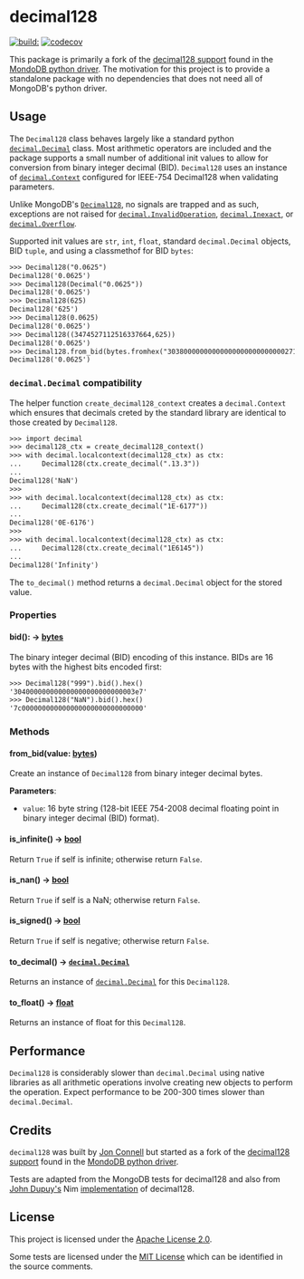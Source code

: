 # decimal128

[![build:](https://github.com/masaccio/decimal128/actions/workflows/run-all-tests.yml/badge.svg)](https://github.com/masaccio/decimal128/actions/workflows/run-all-tests.yml)
[![codecov](https://codecov.io/gh/masaccio/decimal128/branch/main/graph/badge.svg?token=EKIUFGT05E)](https://codecov.io/gh/masaccio/decimal128)

This package is primarily a fork of the [decimal128 support](https://github.com/mongodb/mongo-python-driver/blob/master/bson/decimal128.py) found in the [MondoDB python driver](https://github.com/mongodb/mongo-python-driver>). The motivation for this project is to provide a standalone package with no dependencies that does not need all of MongoDB's python driver.

## Usage

The `Decimal128` class behaves largely like a standard python [`decimal.Decimal`](https://docs.python.org/3/library/decimal.html#decimal-objects) class. Most arithmetic operators are  included and the package supports a small number of additional init values to allow for conversion from binary integer decimal (BID). `Decimal128` uses an instance of [`decimal.Context`](https://docs.python.org/3/library/decimal.html#decimal.Context) configured for IEEE-754 Decimal128 when validating parameters.

Unlike MongoDB's [`Decimal128`](https://github.com/mongodb/mongo-python-driver/blob/master/bson/decimal128.py), no signals are trapped and as such, exceptions are not raised for  [`decimal.InvalidOperation`](https://docs.python.org/3/library/decimal.html#decimal.InvalidOperation), [`decimal.Inexact`](https://docs.python.org/3/library/decimal.html#decimal.Inexact), or [`decimal.Overflow`](https://docs.python.org/3/library/decimal.html#decimal.Overflow).

Supported init values are `str`, `int`, `float`, standard `decimal.Decimal` objects, BID `tuple`, and using a classmethof for BID `bytes`:

```default
>>> Decimal128("0.0625")
Decimal128('0.0625')
>>> Decimal128(Decimal("0.0625"))
Decimal128('0.0625')
>>> Decimal128(625)
Decimal128('625')
>>> Decimal128(0.0625)
Decimal128('0.0625')
>>> Decimal128((3474527112516337664,625))
Decimal128('0.0625')
>>> Decimal128.from_bid(bytes.fromhex("30380000000000000000000000000271"))
Decimal128('0.0625')
```

### `decimal.Decimal` compatibility

The helper function `create_decimal128_context` creates a `decimal.Context` which ensures that decimals creted by the standard library are identical to those created by `Decimal128`.

```default
>>> import decimal
>>> decimal128_ctx = create_decimal128_context()
>>> with decimal.localcontext(decimal128_ctx) as ctx:
...     Decimal128(ctx.create_decimal(".13.3"))
...
Decimal128('NaN')
>>>
>>> with decimal.localcontext(decimal128_ctx) as ctx:
...     Decimal128(ctx.create_decimal("1E-6177"))
...
Decimal128('0E-6176')
>>>
>>> with decimal.localcontext(decimal128_ctx) as ctx:
...     Decimal128(ctx.create_decimal("1E6145"))
...
Decimal128('Infinity')
```

The `to_decimal()` method returns a `decimal.Decimal` object for the stored value.

### Properties

#### bid(): → [bytes](https://docs.python.org/3/library/stdtypes.html#bytes)

The binary integer decimal (BID) encoding of this instance. BIDs are 16 bytes with the highest bits encoded first:

``` default
>>> Decimal128("999").bid().hex()
'304000000000000000000000000003e7'
>>> Decimal128("NaN").bid().hex()
'7c000000000000000000000000000000'
```

### Methods

#### from_bid(value: [bytes](https://docs.python.org/3/library/stdtypes.html#bytes))

Create an instance of `Decimal128` from binary integer decimal bytes.

**Parameters**:

* `value`: 16 byte string (128-bit IEEE 754-2008 decimal floating point in binary integer decimal (BID) format).

#### is_infinite() → [bool](https://docs.python.org/3/library/stdtypes.html#bool)

Return `True` if self is infinite; otherwise return `False`.

#### is_nan() → [bool](https://docs.python.org/3/library/stdtypes.html#bool)

Return `True` if self is a NaN; otherwise return `False`.

#### is_signed() → [bool](https://docs.python.org/3/library/stdtypes.html#bool)

Return `True` if self is negative; otherwise return `False`.

#### to_decimal() -> [`decimal.Decimal`](https://docs.python.org/3/library/decimal.html#decimal-objects)

Returns an instance of [`decimal.Decimal`](https://docs.python.org/3/library/decimal.html#decimal.Decimal) for this `Decimal128`.

#### to_float() → [float](https://docs.python.org/3/library/stdtypes.html#float)

Returns an instance of float for this `Decimal128`.

## Performance

`Decimal128` is considerably slower than `decimal.Decimal` using native libraries as all arithmetic operations involve creating new objects to perform the operation. Expect performance to be 200-300 times slower than `decimal.Decimal`.

## Credits

`decimal128` was built by [Jon Connell](http://github.com/masaccio) but started as a fork of the [decimal128 support](https://github.com/mongodb/mongo-python-driver/blob/master/bson/decimal128.py) found in the [MondoDB python driver](https://github.com/mongodb/mongo-python-driver).

Tests are adapted from the MongoDB tests for decimal128 and also from [John Dupuy's](https://github.com/JohnAD) Nim [implementation](https://github.com/JohnAD/decimal128) of decimal128.

## License

This project is licensed under the [Apache License 2.0](https://github.com/masaccio/decimal128/blob/main/LICENSE).

Some tests are licensed under the [MIT License]((https://github.com/masaccio/decimal128/blob/main/THIRD-PARTY-NOTICES)) which can be identified in the source comments.
